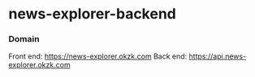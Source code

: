 # news-explorer-backend

### Domain
Front end: https://news-explorer.okzk.com
Back end: https://api.news-explorer.okzk.com
